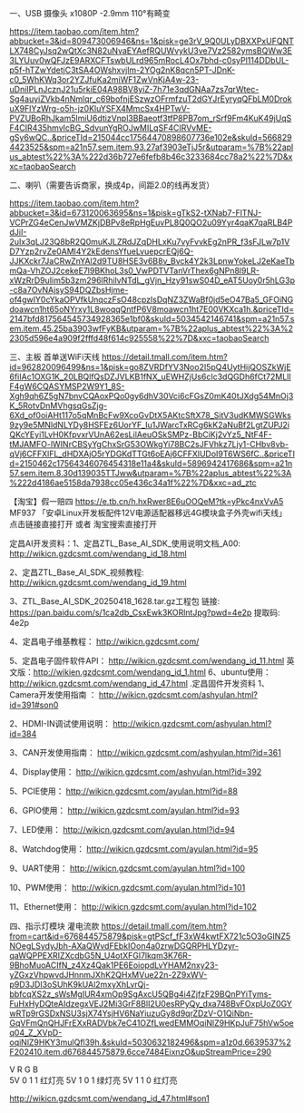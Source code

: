 






一、USB 摄像头 x1080P -2.9mm 110°有畸变

https://item.taobao.com/item.htm?abbucket=3&id=809473006946&ns=1&pisk=ge3rV_9Q0ULyDBXXPxUFQNTLX748CyJsq2wQtXc3N82uNvaEYAefRQUWvykU3ve7Vz2582ymsBQWw3E3LYUuv0wQFJzE9ARXCFTswbULrd965mRocL4Ox7bhd-c0syPl114DDbUL-p5f-hTZwYdetjC3tSA4OWshxvjlm-2YOg2nK8qcn5PT-JDnK-c0_5WhKWq3or2YZJfuKa2miWF1ZwVnKjA4w-23-uDniIPLnJcznJ21u5rkiE04A98BV8yiZ-7h71e3qdGNAa7zs7qrWtec-Sg4auyiZVkb4nNmlqr_c69bofnjESzwzOFrmfzuT2dGYJrEyryqQFbLM0DrokuX9FlYzWrg-o5h-jz0KluYSFX4MmcSx4HPTwV-PVZUBoRhJkam5lmiU6dtizVnpl3BBaeotf3tfP8PB7om_rSrf9Fm4KuK49jUqSF4CIR435hmvIcBG_SdvunYgROJwMILqSF4CIRVvME-gSy6wQC..&priceTId=215044cc17564470898607736e102e&skuId=5668294423525&spm=a21n57.sem.item.93.27af3903eTjJ5r&utparam=%7B%22aplus_abtest%22%3A%222d36b727e6fefb8b46c3233684cc78a2%22%7D&xxc=taobaoSearch


二、喇叭（需要告诉商家，换成4p，间距2.0的线再发货）

https://item.taobao.com/item.htm?abbucket=3&id=673120063695&ns=1&pisk=gTkS2-tXNab7-FlTNJ-VCPrZG4eCenJwVMZKjDBPv8eRpHgEuvPL8Q0QO2u09Yyr4qaK7qaRLB4PdJiI-2uIx3qLJ23Q8bR2Q0muKJLZRdJZqDHLxKu7vyFvvkEg2nPR_f3sFJLw7p1VD7Yzp2rvZe0AMl4Y2kEdensYfueLvuepcrEQj6Q-JJKXckr7JaCRwZnYAl2d9TU8HSE3v6B8v_Bvck4Y2k3LpnwYokeLJ2eKaeTbmQa-VhZOJ2cekeE7l9BKhoL3s0_VwPDTVTanVrThex6gNPn8l9LR-xWzRrD9uIim5b3zm296lRhilvNTdL_gVjn_Hzy91swS04D_eAT5Uoy0r5hLG3p-c8a7OvNAjsyS94DQZbsHjme-of4gwIY0cYkaOPVfkUnqczFsO48cpzlsDqNZ3ZWaBf0jd5eO47Ba5_GFOiNGdoawcn1ht65oNYrxy1L8woqqQntfP6V8moawcn1ht7E00VKXca1h.&priceTId=2147bfd817564545734928365e1bf0&skuId=5034542146741&spm=a21n57.sem.item.45.25ba3903wfFyKB&utparam=%7B%22aplus_abtest%22%3A%22305d596e4a909f2fffd48f614c925558%22%7D&xxc=taobaoSearch


三、主板 首单送WiFi天线
https://detail.tmall.com/item.htm?id=962820096499&ns=1&pisk=go8ZVRDfYV3Noo2I5pQ4UytHijQOSZkWjE6fiIAc1OXG1K_20LBQlfQsDZJVLKB1fNX_uEWHZjUs6cIc3dQGDh6fCt72MLlIF4gW6CQASYMSP2W9Y1_8S-Xgh9qh6Z5gN7bnvCQAoxPQo0gy6dhV30Vci6cFGsZ0mK40tJXdg54MnOj3K_5RotvDnMVhgsqGsZjg-6Xd_of0oiAHt117o5qMnBcFw9XcoGvDtX5AKtcSftX78_SitV3udKMWSGWks9zy9e5MNldNLYDy8HSFEz6UorYF_Iu1JWarcTxRCg6kK2aNuBf2LgtZUPJ2iQKcYEyi1LvH0KfpvxrVUnA62esLilAeuOSkSMPz-BbCiKj2vYz5_NtF4F-tMJAMFO-lWINrCBSyYgChxSrG53OWkgYi78BC2sJFVhkz7Ljy1-CHbv8vb-qVj6CFFXlFL_dHDXAjO5rYDGKdTTGt6oEAj6CFFXlUDoI9T6WS6fC..&priceTId=2150462c17564346076454318e11a4&skuId=5896942417686&spm=a21n57.sem.item.8.30d139035TTJww&utparam=%7B%22aplus_abtest%22%3A%222d4186ae5158da7938cc05e436c34a1f%22%7D&xxc=ad_ztc



【淘宝】假一赔四 https://e.tb.cn/h.hxRwer8E6uOOQeM?tk=yPkc4nxVvA5 MF937 「安卓Linux开发板配件12V电源适配器移远4G模块盒子外壳wifi天线」
点击链接直接打开 或者 淘宝搜索直接打开



定昌AI开发资料：1、定昌ZTL_Base_AI_SDK_使用说明文档_A00:
http://wikicn.gzdcsmt.com/wendang_id_18.html

2、定昌ZTL_Base_AI_SDK_视频教程:
http://wikicn.gzdcsmt.com/wendang_id_19.html

3、ZTL_Base_AI_SDK_20250418_1628.tar.gz工程包
链接: https://pan.baidu.com/s/1ca2db_CsxEwk3KORlntJpg?pwd=4e2p 提取码: 4e2p

4、定昌电子维基教程：
http://wikicn.gzdcsmt.com/

5、定昌电子固件软件API：
http://wikicn.gzdcsmt.com/wendang_id_11.html
英文版：http://wikien.gzdcsmt.com/wendang_id_1.html
6、ubuntu使用：
http://wikicn.gzdcsmt.com/wendang_id_47.html
.定昌固件开发资料
1、Camera开发使用指南 ：
http://wikicn.gzdcsmt.com/ashyulan.html?id=391#son0

2、HDMI-IN调试使用说明：
http://wikicn.gzdcsmt.com/ashyulan.html?id=384

3、CAN开发使用指南：
http://wikicn.gzdcsmt.com/ashyulan.html?id=361

4、Display使用：
http://wikicn.gzdcsmt.com/ashyulan.html?id=392

5、PCIE使用：
http://wikicn.gzdcsmt.com/ayulan.html?id=88

6、GPIO使用：
http://wikicn.gzdcsmt.com/ayulan.html?id=93

7、LED使用：
http://wikicn.gzdcsmt.com/ayulan.html?id=94

8、Watchdog使用：
http://wikicn.gzdcsmt.com/ayulan.html?id=95

9、UART使用：
http://wikicn.gzdcsmt.com/ayulan.html?id=100

10、PWM使用：
http://wikicn.gzdcsmt.com/ayulan.html?id=101

11、Ethernet使用：
http://wikicn.gzdcsmt.com/ayulan.html?id=102

四、指示灯模块
灌电流款
https://detail.tmall.com/item.htm?from=cart&id=676844575879&pisk=gtPScf_fF3xW4kwtFX721c5O3oGINZ5NOegLSydyJbh-AXaQWvdFEbkIOon4a0zrwDGQRPHLYDzyr-qaWQPPEXRIZXcdbG5N_U4otXFGl7lkqm3K76R-9BhoMuoACIfN_z4Xz4Qak1PE6EoiopdLvYHAM2nxy23-yZGxzVhpwvdJHnnmJXhK2QHxMVue22n-2Z9xWV-p9D3JDI3oSUhK9kUAl2mxyXhLvrQj-bbfcqXS2z_sWsMgIUR4xmOp9SgAxcU5QBg4i4ZjfzF29BQnPYiTyms-FuHxHyDQteAIdzegxVEJ2Mi3GrF8BlI2U0esRPyQy_dxa748BvFOxpUoZ0GYwRTp9rGSDxNSU3sjX74YsjHV6NaYiuzuGy8d9qrZDzV-O1QiNbn-GqVFmQnQHJFrEXxRADVbk7eC41OZfLwedEMMOqiNlZ9HKpJuF75hVw5oeq04_Z_XVpD-oqiNlZ9HKY3mulQfl39h.&skuId=5030632182496&spm=a1z0d.6639537%2F202410.item.d676844575879.6cce7484EixnzO&upStreamPrice=290

V	R	G	B	
5V	0	1	1	红灯亮
5V	1	0	1	绿灯亮
5V	1	1	0	红灯亮




http://wikicn.gzdcsmt.com/wendang_id_47.html#son1
















